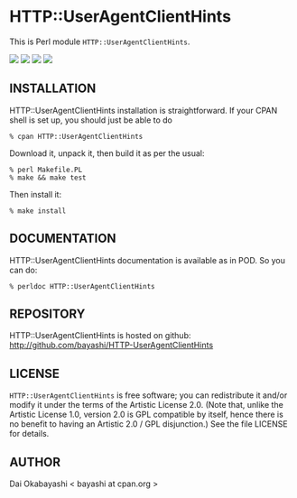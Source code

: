 # HTTP::UserAgentClientHints

This is Perl module `HTTP::UserAgentClientHints`.

<a href="https://github.com/bayashi/HTTP-UserAgentClientHints/blob/main/README.md"><img src="https://img.shields.io/badge/Version-0.05-green?style=flat"></a> <a href="https://github.com/bayashi/HTTP-UserAgentClientHints/blob/main/LICENSE"><img src="https://img.shields.io/badge/LICENSE-Artistic%202.0-GREEN.png"></a> <a href="https://github.com/bayashi/HTTP-UserAgentClientHints/actions"><img src="https://github.com/bayashi/HTTP-UserAgentClientHints/workflows/main/badge.svg?_t=1681289447"/></a> <a href="https://coveralls.io/r/bayashi/HTTP-UserAgentClientHints"><img src="https://coveralls.io/repos/bayashi/HTTP-UserAgentClientHints/badge.png?_t=1681289447&branch=main"/></a>

## INSTALLATION

HTTP::UserAgentClientHints installation is straightforward. If your CPAN shell is set up,
you should just be able to do

    % cpan HTTP::UserAgentClientHints

Download it, unpack it, then build it as per the usual:

    % perl Makefile.PL
    % make && make test

Then install it:

    % make install


## DOCUMENTATION

HTTP::UserAgentClientHints documentation is available as in POD. So you can do:

    % perldoc HTTP::UserAgentClientHints


## REPOSITORY

HTTP::UserAgentClientHints is hosted on github: http://github.com/bayashi/HTTP-UserAgentClientHints


## LICENSE

`HTTP::UserAgentClientHints` is free software; you can redistribute it and/or modify it under the terms of the Artistic License 2.0. (Note that, unlike the Artistic License 1.0, version 2.0 is GPL compatible by itself, hence there is no benefit to having an Artistic 2.0 / GPL disjunction.) See the file LICENSE for details.


## AUTHOR

Dai Okabayashi &lt; bayashi at cpan.org &gt;
